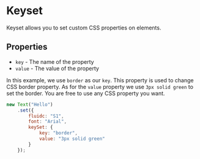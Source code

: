 # Keyset

Keyset allows you to set custom CSS properties on elements.

## Properties
* ```key``` - The name of the property
* ```value``` - The value of the property

In this example, we use ```border``` as our ```key```. This property is used to change CSS border property. As for the ```value``` property we use ```3px solid green``` to set the border. You are free to use any CSS property you want.  

```js
new Text("Hello")
	.set({
		fluidc: "S1",
		font: "Arial",
		keySet: {
			key: "border",
 			value: "3px solid green"
		}
	});
```